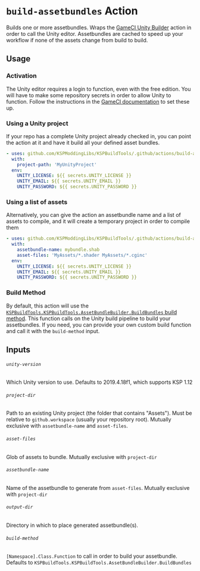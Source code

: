 `build-assetbundles` Action
===========================

Builds one or more assetbundles. Wraps the [GameCI Unity Builder](https://github.com/marketplace/actions/unity-builder) action in order to call the Unity editor. Assetbundles are cached to speed up your workflow if none of the assets change from build to build.

## Usage

### Activation
The Unity editor requires a login to function, even with the free edition. You will have to make some repository secrets in order to allow Unity to function. Follow the instructions in the [GameCI documentation](https://game.ci/docs/github/activation) to set these up.

### Using a Unity project
If your repo has a complete Unity project already checked in, you can point the action at it and have it build all your defined asset bundles.

```yaml
- uses: github.com/KSPModdingLibs/KSPBuildTools/.github/actions/build-assetbundles@main
  with: 
    project-path: 'MyUnityProject'
  env:
    UNITY_LICENSE: ${{ secrets.UNITY_LICENSE }}
    UNITY_EMAIL: ${{ secrets.UNITY_EMAIL }}
    UNITY_PASSWORD: ${{ secrets.UNITY_PASSWORD }}
```
### Using a list of assets
Alternatively, you can give the action an assetbundle name and a list of assets to compile, and it will create a temporary project in order to compile them

```yaml
- uses: github.com/KSPModdingLibs/KSPBuildTools/.github/actions/build-assetbundles@main
  with: 
    assetbundle-name: mybundle.shab
    asset-files: 'MyAssets/*.shader MyAssets/*.cginc'
  env:
    UNITY_LICENSE: ${{ secrets.UNITY_LICENSE }}
    UNITY_EMAIL: ${{ secrets.UNITY_EMAIL }}
    UNITY_PASSWORD: ${{ secrets.UNITY_PASSWORD }}
```

### Build Method
By default, this action will use the [`KSPBuildTools.KSPBuildTools.AssetBundleBuilder.BuildBundles` build method](AssetBundleBuilder.cs). This function calls on the Unity build pipeline to build your assetbundles. If you need, you can provide your own custom build function and call it with the `build-method` input.

## Inputs

###### `unity-version`

  Which Unity version to use. Defaults to 2019.4.18f1, which supports KSP 1.12

###### `project-dir`

  Path to an existing Unity project (the folder that contains "Assets"). Must be relative to `github.workspace` (usually your repository root). Mutually exclusive with `assetbundle-name` and `asset-files`.

###### `asset-files`

  Glob of assets to bundle. Mutually exclusive with `project-dir`

###### `assetbundle-name`

  Name of the assetbundle to generate from `asset-files`. Mutually exclusive with `project-dir`

###### `output-dir`

  Directory in which to place generated assetbundle(s).

###### `build-method`

  `[Namespace].Class.Function` to call in order to build your assetbundle. Defaults to `KSPBuildTools.KSPBuildTools.AssetBundleBuilder.BuildBundles`